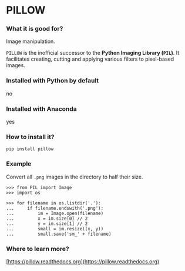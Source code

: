 
# PILLOW

### What it is good for?

Image manipulation.

`PILLOW` is the inofficial successor to the **Python Imaging Library (`PIL`)**. It facilitates creating, cutting and applying various filters to pixel-based images.

### Installed with Python by default

no

### Installed with Anaconda

yes

### How to install it?

    pip install pillow

### Example

Convert all `.png` images in the directory to half their size.

    >>> from PIL import Image
    >>> import os

    >>> for filename in os.listdir('.'):
    ...     if filename.endswith('.png'):
    ...         im = Image.open(filename)
    ...         x = im.size[0] // 2
    ...         y = im.size[1] // 2
    ...         small = im.resize((x, y))
    ...         small.save('sm_' + filename)


### Where to learn more?

[https://pillow.readthedocs.org](https://pillow.readthedocs.org)
